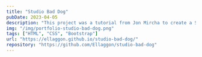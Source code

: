 ```yaml
---
title: "Studio Bad Dog"
pubDate: 2023-04-05
description: "This project was a tutorial from Jon Mircha to create a Shop with Bootstrap"
img: "/img/portfolio-studio-bad-dog.png"
tags: ["HTML", "CSS", "Bootstrap"]
url: "https://ellaggon.github.io/studio-bad-dog/"
repository: "https://github.com/Ellaggon/studio-bad-dog"
---
```


